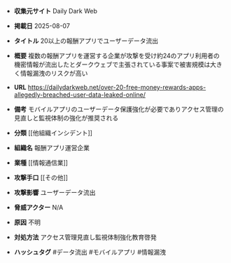 - **収集元サイト**
Daily Dark Web

- **掲載日**
2025-08-07

- **タイトル**
20以上の報酬アプリでユーザーデータ流出

- **概要**
複数の報酬アプリを運営する企業が攻撃を受け約24のアプリ利用者の機密情報が流出したとダークウェブで主張されている事案で被害規模は大きく情報漏洩のリスクが高い

- **URL**
https://dailydarkweb.net/over-20-free-money-rewards-apps-allegedly-breached-user-data-leaked-online/

- **備考**
モバイルアプリのユーザーデータ保護強化が必要でありアクセス管理の見直しと監視体制の強化が推奨される

- **分類**
[[他組織インシデント]]

- **組織名**
報酬アプリ運営企業

- **業種**
[[情報通信業]]

- **攻撃手口**
[[その他]]

- **攻撃影響**
ユーザーデータ流出

- **脅威アクター**
N/A

- **原因**
不明

- **対処方法**
アクセス管理見直し監視体制強化教育啓発

- **ハッシュタグ**
#データ流出 #モバイルアプリ #情報漏洩
